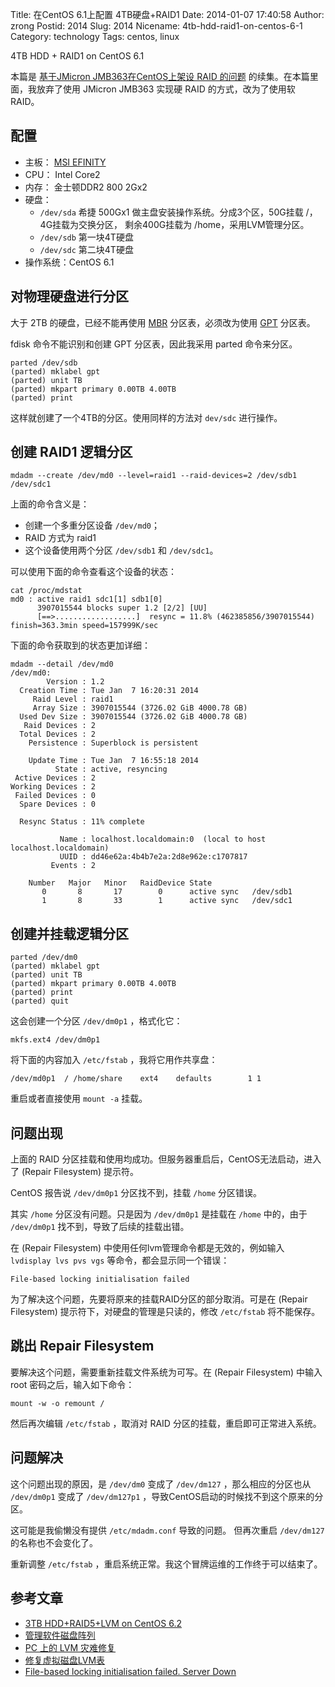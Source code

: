 Title: 在CentOS 6.1上配置 4TB硬盘+RAID1
Date: 2014-01-07 17:40:58
Author: zrong
Postid: 2014
Slug: 2014
Nicename: 4tb-hdd-raid1-on-centos-6-1
Category: technology
Tags: centos, linux

4TB HDD + RAID1 on CentOS 6.1

本篇是 [基于JMicron JMB363在CentOS上架设 RAID
的问题](http://zengrong.net/post/2009.htm)
的续集。在本篇里面，我放弃了使用 JMicron JMB363 实现硬 RAID
的方式，改为了使用软 RAID。  
<!--more-->

配置
----

-   主板： [MSI EFINITY](http://zengrong.net/post/2009.htm)
-   CPU： Intel Core2
-   内存： 金士顿DDR2 800 2Gx2
-   硬盘：
    -   `/dev/sda` 希捷 500Gx1 做主盘安装操作系统。分成3个区，50G挂载
        /， 4G挂载为交换分区， 剩余400G挂载为 /home，采用LVM管理分区。
    -   `/dev/sdb` 第一块4T硬盘
    -   `/dev/sdc` 第二块4T硬盘
-   操作系统：CentOS 6.1

对物理硬盘进行分区
------------------

大于 2TB 的硬盘，已经不能再使用
[MBR](http://en.wikipedia.org/wiki/GUID_Partition_Table)
分区表，必须改为使用
[GPT](http://en.wikipedia.org/wiki/Master_boot_record) 分区表。

fdisk 命令不能识别和创建 GPT 分区表，因此我采用 parted 命令来分区。

    parted /dev/sdb
    (parted) mklabel gpt
    (parted) unit TB
    (parted) mkpart primary 0.00TB 4.00TB
    (parted) print

这样就创建了一个4TB的分区。使用同样的方法对 `dev/sdc` 进行操作。

创建 RAID1 逻辑分区
-------------------

    mdadm --create /dev/md0 --level=raid1 --raid-devices=2 /dev/sdb1 /dev/sdc1

上面的命令含义是：

-   创建一个多重分区设备 `/dev/md0`；
-   RAID 方式为 raid1
-   这个设备使用两个分区 `/dev/sdb1` 和 `/dev/sdc1`。

可以使用下面的命令查看这个设备的状态：

    cat /proc/mdstat
    md0 : active raid1 sdc1[1] sdb1[0]
          3907015544 blocks super 1.2 [2/2] [UU]
          [==>..................]  resync = 11.8% (462385856/3907015544) finish=363.3min speed=157999K/sec

下面的命令获取到的状态更加详细：

    mdadm --detail /dev/md0
    /dev/md0:
            Version : 1.2
      Creation Time : Tue Jan  7 16:20:31 2014
         Raid Level : raid1
         Array Size : 3907015544 (3726.02 GiB 4000.78 GB)
      Used Dev Size : 3907015544 (3726.02 GiB 4000.78 GB)
       Raid Devices : 2
      Total Devices : 2
        Persistence : Superblock is persistent

        Update Time : Tue Jan  7 16:55:18 2014
              State : active, resyncing
     Active Devices : 2
    Working Devices : 2
     Failed Devices : 0
      Spare Devices : 0

      Resync Status : 11% complete

               Name : localhost.localdomain:0  (local to host localhost.localdomain)
               UUID : dd46e62a:4b4b7e2a:2d8e962e:c1707817
             Events : 2

        Number   Major   Minor   RaidDevice State
           0       8       17        0      active sync   /dev/sdb1
           1       8       33        1      active sync   /dev/sdc1

创建并挂载逻辑分区
------------------

    parted /dev/dm0
    (parted) mklabel gpt
    (parted) unit TB
    (parted) mkpart primary 0.00TB 4.00TB
    (parted) print
    (parted) quit

这会创建一个分区 `/dev/dm0p1` ，格式化它：

    mkfs.ext4 /dev/dm0p1

将下面的内容加入 `/etc/fstab` ，我将它用作共享盘：

    /dev/md0p1  / /home/share    ext4    defaults        1 1

重启或者直接使用 `mount -a` 挂载。

问题出现
--------

上面的 RAID 分区挂载和使用均成功。但服务器重启后，CentOS无法启动，进入了
(Repair Filesystem) 提示符。

CentOS 报告说 `/dev/dm0p1` 分区找不到，挂载 `/home` 分区错误。

其实 `/home` 分区没有问题。只是因为 `/dev/dm0p1` 是挂载在 `/home`
中的，由于 `/dev/dm0p1` 找不到，导致了后续的挂载出错。

在 (Repair Filesystem) 中使用任何lvm管理命令都是无效的，例如输入
`lvdisplay lvs pvs vgs` 等命令，都会显示同一个错误：

    File-based locking initialisation failed

为了解决这个问题，先要将原来的挂载RAID分区的部分取消。可是在 (Repair
Filesystem) 提示符下，对硬盘的管理是只读的，修改 `/etc/fstab`
将不能保存。

跳出 Repair Filesystem
----------------------

要解决这个问题，需要重新挂载文件系统为可写。在 (Repair Filesystem)
中输入 root 密码之后，输入如下命令：

    mount -w -o remount /

然后再次编辑 `/etc/fstab` ，取消对 RAID
分区的挂载，重启即可正常进入系统。

问题解决
--------

这个问题出现的原因，是 `/dev/dm0` 变成了 `/dev/dm127`
，那么相应的分区也从 `/dev/dm0p1` 变成了 `/dev/dm127p1`
，导致CentOS启动的时候找不到这个原来的分区。

这可能是我偷懒没有提供 `/etc/mdadm.conf` 导致的问题。 但再次重启
`/dev/dm127` 的名称也不会变化了。

重新调整 `/etc/fstab`
，重启系统正常。我这个冒牌运维的工作终于可以结束了。

参考文章
--------

-   [3TB HDD+RAID5+LVM on CentOS
    6.2](http://richard.blog.kraya.co.uk/2012/04/27/3tb-hdd-raid5-centos-6-2/)
-   [管理软件磁盘阵列](http://book.51cto.com/art/200902/110760.htm)
-   [PC 上的 LVM
    灾难修复](http://www.ibm.com/developerworks/cn/linux/l-cn-pclvm-rstr/)
-   [修复虚拟磁盘LVM表](http://nxlhero.blog.51cto.com/962631/780849)
-   [File-based locking initialisation failed. Server
    Down](https://www.centos.org/forums/viewtopic.php?t=18333)

